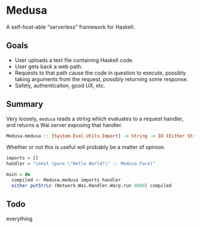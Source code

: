 # Medusa
A self-host-able "serverless" framework for Haskell.

## Goals
- User uploads a text file containing Haskell code.
- User gets back a web path.
- Requests to that path cause the code in question to execute, possibly taking arguments from the request, possibly returning some response.
- Safety, authenticaiton, good UX, etc. 

## Summary

Very loosely, `medusa` reads a string which evaluates to a request handler, and returns a Wai server exposing that handler.

```haskell
Medusa.medusa :: [System.Eval.Utils.Import] -> String -> IO (Either String Network.Wai.Application)
```
Whether or not this is useful will probably be a matter of opinion.

```haskell
imports = []
handler = "const (pure \"Hello World!\" :: Medusa.Face)"

main = do
  compiled <- Medusa.medusa imports handler
  either putStrLn (Network.Wai.Handler.Warp.run 8080) compiled
```

## Todo
everything 

